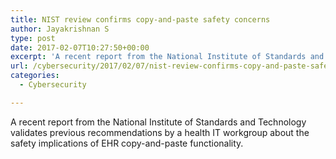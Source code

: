 ```yaml
---
title: NIST review confirms copy-and-paste safety concerns
author: Jayakrishnan S
type: post
date: 2017-02-07T10:27:50+00:00
excerpt: 'A recent report from the National Institute of Standards and Technology validates previous recommendations by a health IT workgroup about the safety implications of EHR copy-and-paste functionality '
url: /cybersecurity/2017/02/07/nist-review-confirms-copy-and-paste-safety-concerns/
categories:
  - Cybersecurity

---
```

A recent report from the National Institute of Standards and Technology validates previous recommendations by a health IT workgroup about the safety implications of EHR copy-and-paste functionality.